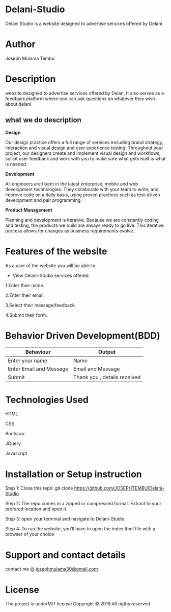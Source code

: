 # Delani-Studio
Delani Studio is a website designed to advertise services offered by Delani

# Author

Joseph Mulama Tembu

# Description
website designed to advertise services offered by Delan,
It also serves as a feedback platform where one can ask questions on whatever they wish about delani.
 
 ## what we do description

 **Design**

 Our design practice offers a full range of services including brand strategy, interaction and visual design and user experience testing.
Throughout your project, our designers create and implement visual design and workflows, solicit user feedback and work with you to make sure what gets built is what is needed.

**Development**

All engineers are fluent in the latest enterprise, mobile and web development technologies.
They collaborate with your team to write, and improve code on a daily basis, using proven practices such as test-driven development and pair programming.

**Product Management**

Planning and development is iterative. Because we are constantly coding and testing, the products we build are always ready to go live. 
This iterative process allows for changes as business requirements evolve.

# Features of the website

As a user of the website you will be able to:

- View Delani-Studio services offered.


1.Enter their name.

  2.Enter their email.

3.Select their message/feedback.

4.Submit their form.

# Behavior Driven Development(BDD)

| Behaviour | Output |
| ----------- | ----------- |
| Enter your name |Name |
| Enter Email and Message | Email and Message |
| Submit |Thank you , details received |

# Technologies Used

HTML

CSS

Bootsrap

JQuery

Javascript

# Installation or Setup instruction

Step 1: Clone this repo: git clone https://github.com/JOSEPHTEMBU/Delani-Studio

Step 2: The repo comes in a zipped or compressed format. Extract to your prefered location and open it.

Step 3: open your terminal and navigate to Delani-Studio.

Step 4: To run the website, you'll have to open the index.thml file with a browser of your choice 

# Support and contact details
contact me  @ josephmulama30@gmail.com

# License
The project is underMIT license Copyright © 2019.All rigths reserved

